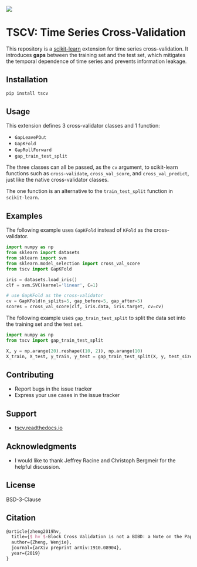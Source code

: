![](train-gap-test.svg)

# TSCV: Time Series Cross-Validation

This repository is a [scikit-learn](https://scikit-learn.org) extension for time series cross-validation.
It introduces **gaps** between the training set and the test set, which mitigates the temporal dependence of time series and prevents information leakage.

## Installation

```bash
pip install tscv
```

## Usage

This extension defines 3 cross-validator classes and 1 function:
- `GapLeavePOut`
- `GapKFold`
- `GapRollForward`
- `gap_train_test_split`

The three classes can all be passed, as the `cv` argument, to
scikit-learn functions such as `cross-validate`, `cross_val_score`,
and `cross_val_predict`, just like the native cross-validator classes.

The one function is an alternative to the `train_test_split` function in `scikit-learn`.

## Examples

The following example uses `GapKFold` instead of `KFold` as the cross-validator.
```python
import numpy as np
from sklearn import datasets
from sklearn import svm
from sklearn.model_selection import cross_val_score
from tscv import GapKFold

iris = datasets.load_iris()
clf = svm.SVC(kernel='linear', C=1)

# use GapKFold as the cross-validator
cv = GapKFold(n_splits=5, gap_before=5, gap_after=5)
scores = cross_val_score(clf, iris.data, iris.target, cv=cv)
```

The following example uses `gap_train_test_split` to split the data set into the training set and the test set.
```python
import numpy as np
from tscv import gap_train_test_split

X, y = np.arange(20).reshape((10, 2)), np.arange(10)
X_train, X_test, y_train, y_test = gap_train_test_split(X, y, test_size=2, gap_size=2)
```

## Contributing
- Report bugs in the issue tracker
- Express your use cases in the issue tracker

## Support
- [tscv.readthedocs.io](tscv.readthedocs.io)

## Acknowledgments

- I would like to thank Jeffrey Racine and Christoph Bergmeir for the helpful discussion.

## License
BSD-3-Clause

## Citation
```latex
@article{zheng2019hv,
  title={$ hv $-Block Cross Validation is not a BIBD: a Note on the Paper by Jeff Racine (2000)},
  author={Zheng, Wenjie},
  journal={arXiv preprint arXiv:1910.08904},
  year={2019}
}
```
